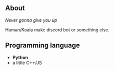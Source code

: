 ## About 
*Never gonna give you up*

Human/Koala
make discord bot or something else.

## Programming language
- **Python**
- a little C++/JS


<!---
lchenglin29/lchenglin29 is a ✨ special ✨ repository because its `README.md` (this file) appears on your GitHub profile.
You can click the Preview link to take a look at your changes.
--->
